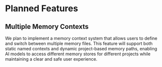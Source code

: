 # Planned Features

## Multiple Memory Contexts

We plan to implement a memory context system that allows users to define and switch between multiple memory files. This feature will support both static named contexts and dynamic project-based memory paths, enabling AI models to access different memory stores for different projects while maintaining a clear and safe user experience.
